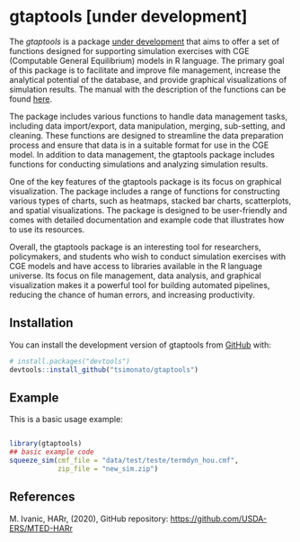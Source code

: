 
<!-- README.md is generated from README.Rmd. Please edit that file -->

# gtaptools \[under development\]

<!-- badges: start -->
<!-- badges: end -->

The *gtaptools* is a package <u>under development</u> that aims to offer
a set of functions designed for supporting simulation exercises with CGE
(Computable General Equilibrium) models in R language. The primary goal
of this package is to facilitate and improve file management, increase
the analytical potential of the database, and provide graphical
visualizations of simulation results. The manual with the description of
the functions can be found
[here](https://github.com/tsimonato/gtaptools/tree/master/docs/manual).

The package includes various functions to handle data management tasks,
including data import/export, data manipulation, merging, sub-setting,
and cleaning. These functions are designed to streamline the data
preparation process and ensure that data is in a suitable format for use
in the CGE model. In addition to data management, the gtaptools package
includes functions for conducting simulations and analyzing simulation
results.

One of the key features of the gtaptools package is its focus on
graphical visualization. The package includes a range of functions for
constructing various types of charts, such as heatmaps, stacked bar
charts, scatterplots, and spatial visualizations. The package is
designed to be user-friendly and comes with detailed documentation and
example code that illustrates how to use its resources.

Overall, the gtaptools package is an interesting tool for researchers,
policymakers, and students who wish to conduct simulation exercises with
CGE models and have access to libraries available in the R language
universe. Its focus on file management, data analysis, and graphical
visualization makes it a powerful tool for building automated pipelines,
reducing the chance of human errors, and increasing productivity.

## Installation

You can install the development version of gtaptools from
[GitHub](https://github.com/) with:

``` r
# install.packages("devtools")
devtools::install_github("tsimonato/gtaptools")
```

## Example

This is a basic usage example:

``` r

library(gtaptools)
## basic example code
squeeze_sim(cmf_file = "data/test/teste/termdyn_hou.cmf",
            zip_file = "new_sim.zip")
```

## References

M. Ivanic, HARr, (2020), GitHub repository:
<https://github.com/USDA-ERS/MTED-HARr>
